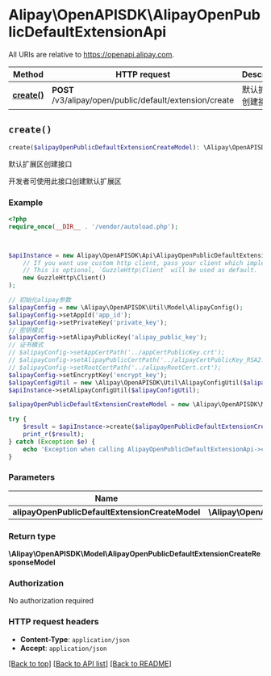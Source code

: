 # Alipay\OpenAPISDK\AlipayOpenPublicDefaultExtensionApi

All URIs are relative to https://openapi.alipay.com.

Method | HTTP request | Description
------------- | ------------- | -------------
[**create()**](AlipayOpenPublicDefaultExtensionApi.md#create) | **POST** /v3/alipay/open/public/default/extension/create | 默认扩展区创建接口


## `create()`

```php
create($alipayOpenPublicDefaultExtensionCreateModel): \Alipay\OpenAPISDK\Model\AlipayOpenPublicDefaultExtensionCreateResponseModel
```

默认扩展区创建接口

开发者可使用此接口创建默认扩展区

### Example

```php
<?php
require_once(__DIR__ . '/vendor/autoload.php');



$apiInstance = new Alipay\OpenAPISDK\Api\AlipayOpenPublicDefaultExtensionApi(
    // If you want use custom http client, pass your client which implements `GuzzleHttp\ClientInterface`.
    // This is optional, `GuzzleHttp\Client` will be used as default.
    new GuzzleHttp\Client()
);

// 初始化alipay参数
$alipayConfig = new \Alipay\OpenAPISDK\Util\Model\AlipayConfig();
$alipayConfig->setAppId('app_id');
$alipayConfig->setPrivateKey('private_key');
// 密钥模式
$alipayConfig->setAlipayPublicKey('alipay_public_key');
// 证书模式
// $alipayConfig->setAppCertPath('../appCertPublicKey.crt');
// $alipayConfig->setAlipayPublicCertPath('../alipayCertPublicKey_RSA2.crt');
// $alipayConfig->setRootCertPath('../alipayRootCert.crt');
$alipayConfig->setEncryptKey('encrypt_key');
$alipayConfigUtil = new \Alipay\OpenAPISDK\Util\AlipayConfigUtil($alipayConfig);
$apiInstance->setAlipayConfigUtil($alipayConfigUtil);

$alipayOpenPublicDefaultExtensionCreateModel = new \Alipay\OpenAPISDK\Model\AlipayOpenPublicDefaultExtensionCreateModel(); // \Alipay\OpenAPISDK\Model\AlipayOpenPublicDefaultExtensionCreateModel

try {
    $result = $apiInstance->create($alipayOpenPublicDefaultExtensionCreateModel);
    print_r($result);
} catch (Exception $e) {
    echo 'Exception when calling AlipayOpenPublicDefaultExtensionApi->create: ', $e->getMessage(), PHP_EOL;
}
```

### Parameters

Name | Type | Description  | Notes
------------- | ------------- | ------------- | -------------
 **alipayOpenPublicDefaultExtensionCreateModel** | **\Alipay\OpenAPISDK\Model\AlipayOpenPublicDefaultExtensionCreateModel**|  | [optional]

### Return type

**\Alipay\OpenAPISDK\Model\AlipayOpenPublicDefaultExtensionCreateResponseModel**

### Authorization

No authorization required

### HTTP request headers

- **Content-Type**: `application/json`
- **Accept**: `application/json`

[[Back to top]](#) [[Back to API list]](../../README.md#api-endpoints)
[[Back to README]](../../README.md)
